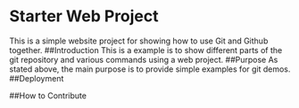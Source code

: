 # Starter Web Project
This is a simple website project for showing how to use Git and Github together. 
##Introduction
This is a example is to show different parts of the git repository and various commands using a web project.
##Purpose
As stated above, the main purpose is to provide simple examples for git demos.
##Deployment

##How to Contribute


